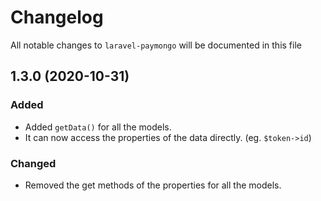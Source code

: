 # Changelog

All notable changes to `laravel-paymongo` will be documented in this file

## 1.3.0 (2020-10-31)

### Added

-   Added `getData()` for all the models.
-   It can now access the properties of the data directly. (eg. `$token->id`)

### Changed

-   Removed the get methods of the properties for all the models.
